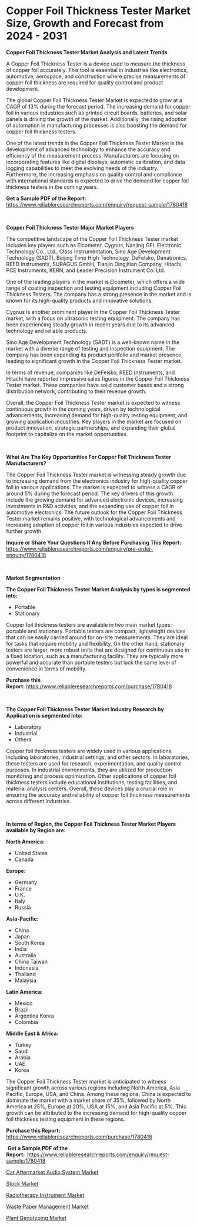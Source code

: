 <p><h1>Copper Foil Thickness Tester Market Size, Growth and Forecast from 2024 - 2031</h1></p><p><strong>Copper Foil Thickness Tester Market Analysis and Latest Trends</strong></p>
<p><p>A Copper Foil Thickness Tester is a device used to measure the thickness of copper foil accurately. This tool is essential in industries like electronics, automotive, aerospace, and construction where precise measurements of copper foil thickness are required for quality control and product development.</p><p>The global Copper Foil Thickness Tester Market is expected to grow at a CAGR of 13% during the forecast period. The increasing demand for copper foil in various industries such as printed circuit boards, batteries, and solar panels is driving the growth of the market. Additionally, the rising adoption of automation in manufacturing processes is also boosting the demand for copper foil thickness testers.</p><p>One of the latest trends in the Copper Foil Thickness Tester Market is the development of advanced technology to enhance the accuracy and efficiency of the measurement process. Manufacturers are focusing on incorporating features like digital displays, automatic calibration, and data logging capabilities to meet the evolving needs of the industry. Furthermore, the increasing emphasis on quality control and compliance with international standards is expected to drive the demand for copper foil thickness testers in the coming years.</p></p>
<p><strong>Get a Sample PDF of the Report:&nbsp;</strong> <a href="https://www.reliableresearchreports.com/enquiry/request-sample/1780418">https://www.reliableresearchreports.com/enquiry/request-sample/1780418</a></p>
<p>&nbsp;</p>
<p><strong>Copper Foil Thickness Tester Major Market Players</strong></p>
<p><p>The competitive landscape of the Copper Foil Thickness Tester market includes key players such as Elcometer, Cygnus, Nanjing GFL Electronic Technology Co., Ltd., Class Instrumentation, Sino Age Development Technology (SADT), Beijing Time High Technology, DeFelsko, Danatronics, REED Instruments, SURAGUS GmbH, Tianjin Dingjitian Company, Hitachi, PCE Instruments, KERN, and Leader Precision Instrument Co. Ltd.</p><p>One of the leading players in the market is Elcometer, which offers a wide range of coating inspection and testing equipment including Copper Foil Thickness Testers. The company has a strong presence in the market and is known for its high-quality products and innovative solutions.</p><p>Cygnus is another prominent player in the Copper Foil Thickness Tester market, with a focus on ultrasonic testing equipment. The company has been experiencing steady growth in recent years due to its advanced technology and reliable products.</p><p>Sino Age Development Technology (SADT) is a well-known name in the market with a diverse range of testing and inspection equipment. The company has been expanding its product portfolio and market presence, leading to significant growth in the Copper Foil Thickness Tester market.</p><p>In terms of revenue, companies like DeFelsko, REED Instruments, and Hitachi have reported impressive sales figures in the Copper Foil Thickness Tester market. These companies have solid customer bases and a strong distribution network, contributing to their revenue growth.</p><p>Overall, the Copper Foil Thickness Tester market is expected to witness continuous growth in the coming years, driven by technological advancements, increasing demand for high-quality testing equipment, and growing application industries. Key players in the market are focused on product innovation, strategic partnerships, and expanding their global footprint to capitalize on the market opportunities.</p></p>
<p>&nbsp;</p>
<p><strong>What Are The Key Opportunities For Copper Foil Thickness Tester Manufacturers?</strong></p>
<p><p>The Copper Foil Thickness Tester market is witnessing steady growth due to increasing demand from the electronics industry for high-quality copper foil in various applications. The market is expected to witness a CAGR of around 5% during the forecast period. The key drivers of this growth include the growing demand for advanced electronic devices, increasing investments in R&D activities, and the expanding use of copper foil in automotive electronics. The future outlook for the Copper Foil Thickness Tester market remains positive, with technological advancements and increasing adoption of copper foil in various industries expected to drive further growth.</p></p>
<p><strong>Inquire or Share Your Questions If Any Before Purchasing This Report:</strong> <a href="https://www.reliableresearchreports.com/enquiry/pre-order-enquiry/1780418">https://www.reliableresearchreports.com/enquiry/pre-order-enquiry/1780418</a></p>
<p>&nbsp;</p>
<p><strong>Market Segmentation</strong></p>
<p><strong>The Copper Foil Thickness Tester Market Analysis by types is segmented into:</strong></p>
<p><ul><li>Portable</li><li>Stationary</li></ul></p>
<p><p>Copper foil thickness testers are available in two main market types: portable and stationary. Portable testers are compact, lightweight devices that can be easily carried around for on-site measurements. They are ideal for tasks that require mobility and flexibility. On the other hand, stationary testers are larger, more robust units that are designed for continuous use in a fixed location, such as a manufacturing facility. They are typically more powerful and accurate than portable testers but lack the same level of convenience in terms of mobility.</p></p>
<p><strong>Purchase this Report:&nbsp;</strong><a href="https://www.reliableresearchreports.com/purchase/1780418">https://www.reliableresearchreports.com/purchase/1780418</a></p>
<p>&nbsp;</p>
<p><strong>The Copper Foil Thickness Tester Market Industry Research by Application is segmented into:</strong></p>
<p><ul><li>Laboratory</li><li>Industrial</li><li>Others</li></ul></p>
<p><p>Copper foil thickness testers are widely used in various applications, including laboratories, industrial settings, and other sectors. In laboratories, these testers are used for research, experimentation, and quality control purposes. In industrial environments, they are utilized for production monitoring and process optimization. Other applications of copper foil thickness testers include educational institutions, testing facilities, and material analysis centers. Overall, these devices play a crucial role in ensuring the accuracy and reliability of copper foil thickness measurements across different industries.</p></p>
<p>&nbsp;</p>
<p><strong>In terms of Region, the Copper Foil Thickness Tester Market Players available by Region are:</strong></p>
<p>
    <p> <strong> North America: </strong>
        <ul>
            <li>United States</li>
            <li>Canada</li>
        </ul>
        </p> 
    <p> <strong> Europe: </strong>
        <ul>
            <li>Germany</li>
            <li>France</li>
            <li>U.K.</li>
            <li>Italy</li>
            <li>Russia</li>
        </ul>
        </p> 
    <p> <strong> Asia-Pacific: </strong>
        <ul>
            <li>China</li>
            <li>Japan</li>
            <li>South Korea</li>
            <li>India</li>
            <li>Australia</li>
            <li>China Taiwan</li>
            <li>Indonesia</li>
            <li>Thailand</li>
            <li>Malaysia</li>
        </ul>
        </p> 
    <p> <strong> Latin America: </strong>
        <ul>
            <li>Mexico</li>
            <li>Brazil</li>
            <li>Argentina Korea</li>
            <li>Colombia</li>
        </ul>
        </p> 
    <p> <strong> Middle East & Africa: </strong>
        <ul>
            <li>Turkey</li>
            <li>Saudi</li>
            <li>Arabia</li>
            <li>UAE</li>
            <li>Korea</li>
        </ul>
    </p>
    </p>
<p><p>The Copper Foil Thickness Tester market is anticipated to witness significant growth across various regions including North America, Asia Pacific, Europe, USA, and China. Among these regions, China is expected to dominate the market with a market share of 35%, followed by North America at 25%, Europe at 20%, USA at 15%, and Asia Pacific at 5%. This growth can be attributed to the increasing demand for high-quality copper foil thickness testing equipment in these regions.</p></p>
<p><strong>Purchase this Report: </strong><a href="https://www.reliableresearchreports.com/purchase/1780418">https://www.reliableresearchreports.com/purchase/1780418</a></p>
<p>&nbsp;<strong>Get a Sample PDF of the Report:&nbsp;&nbsp;</strong><a href="https://www.reliableresearchreports.com/enquiry/request-sample/1780418">https://www.reliableresearchreports.com/enquiry/request-sample/1780418</a></p>
<p><strong></strong></p>
<p><p><a href="https://issuu.com/reportprime-2/docs/car-aftermarket-audio-system-market-size-2030.pptx">Car Aftermarket Audio System Market</a></p><p><a href="https://medium.com/@nasiradams2018/stock-market-outlook-industry-overview-and-forecast-2024-to-2031-b00d183c757e">Stock Market</a></p><p><a href="https://issuu.com/reportprime-2/docs/radiotherapy-instrument-market-size-2030.pptx">Radiotherapy Instrument Market</a></p><p><a href="https://medium.com/@nasiradams2018/waste-paper-management-market-research-report-its-history-and-forecast-2024-to-2031-e9fcfb00a8ee">Waste Paper Management Market</a></p><p><a href="https://medium.com/@nasiradams2018/plant-genotyping-market-comprehensive-assessment-by-type-application-and-geography-09c097620a71">Plant Genotyping Market</a></p></p>